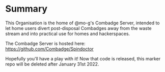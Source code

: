 # Summary
This Organisation is the home of @mo-g's Combadge Server, intended to let home users divert post-disposal Combadges away from the waste stream and into practical use for homes and hackerspaces.

The Combadge Server is hosted here: https://github.com/Combadge/Spindoctor

Hopefully you'll have a play with it! Now that code is released, this marker repo will be deleted after January 31st 2022.

